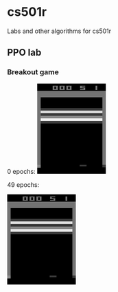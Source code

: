 # cs501r
Labs and other algorithms for cs501r

## PPO lab 
### Breakout game
0 epochs:
![](breakout0.gif)

49 epochs:

![](breakout49.gif)
